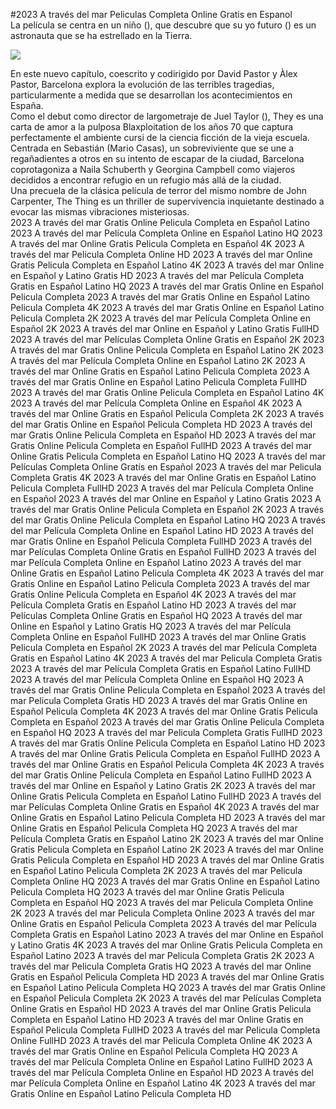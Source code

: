 #2023 A través del mar Peliculas Completa Online Gratis en Espanol  
La película se centra en un niño (), que descubre que su yo futuro () es un astronauta que se ha estrellado en la Tierra.  
  
[![](https://i.imgur.com/qSNzIqt.png)](https://movie.rssnews.media/XxOHabBO.php)  
  
En este nuevo capítulo, coescrito y codirigido por David Pastor y Àlex Pastor,  Barcelona explora la evolución de las terribles tragedias, particularmente a medida que se desarrollan los acontecimientos en España.  
Como el debut como director de largometraje de Juel Taylor (), They  es una carta de amor a la pulposa Blaxploitation de los años 70 que captura perfectamente el ambiente cursi de la ciencia ficción de la vieja escuela.  
Centrada en Sebastián (Mario Casas), un sobreviviente que se une a regañadientes a otros en su intento de escapar de la ciudad,  Barcelona coprotagoniza a Naila Schuberth y Georgina Campbell como viajeros decididos a encontrar refugio en un refugio más allá de la ciudad.  
Una precuela de la clásica película de terror del mismo nombre de John Carpenter, The Thing es un thriller de supervivencia inquietante destinado a evocar las mismas vibraciones misteriosas.  
2023 A través del mar Gratis Online Pelicula Completa en Español Latino
2023 A través del mar Película Completa Online en Español Latino HQ
2023 A través del mar Online Gratis Pelicula Completa en Español 4K
2023 A través del mar Pelicula Completa Online HD
2023 A través del mar Online Gratis Pelicula Completa en Español Latino 4K
2023 A través del mar Online en Español y Latino Gratis HD
2023 A través del mar Película Completa Gratis en Español Latino HQ
2023 A través del mar Gratis Online en Español Pelicula Completa
2023 A través del mar Gratis Online en Español Latino Pelicula Completa 4K
2023 A través del mar Gratis Online en Español Latino Pelicula Completa 2K
2023 A través del mar Película Completa Online en Español 2K
2023 A través del mar Online en Español y Latino Gratis FullHD
2023 A través del mar Películas Completa Online Gratis en Español 2K
2023 A través del mar Gratis Online Pelicula Completa en Español Latino 2K
2023 A través del mar Película Completa Online en Español Latino 2K
2023 A través del mar Online Gratis en Español Latino Pelicula Completa
2023 A través del mar Gratis Online en Español Latino Pelicula Completa FullHD
2023 A través del mar Gratis Online Pelicula Completa en Español Latino 4K
2023 A través del mar Película Completa Online en Español 4K
2023 A través del mar Online Gratis en Español Pelicula Completa 2K
2023 A través del mar Gratis Online en Español Pelicula Completa HD
2023 A través del mar Gratis Online Pelicula Completa en Español HD
2023 A través del mar Gratis Online Pelicula Completa en Español FullHD
2023 A través del mar Online Gratis Pelicula Completa en Español Latino HQ
2023 A través del mar Películas Completa Online Gratis en Español
2023 A través del mar Pelicula Completa Gratis 4K
2023 A través del mar Online Gratis en Español Latino Pelicula Completa FullHD
2023 A través del mar Película Completa Online en Español
2023 A través del mar Online en Español y Latino Gratis
2023 A través del mar Gratis Online Pelicula Completa en Español 2K
2023 A través del mar Gratis Online Pelicula Completa en Español Latino HQ
2023 A través del mar Película Completa Online en Español Latino HD
2023 A través del mar Gratis Online en Español Pelicula Completa FullHD
2023 A través del mar Películas Completa Online Gratis en Español FullHD
2023 A través del mar Película Completa Online en Español Latino
2023 A través del mar Online Gratis en Español Latino Pelicula Completa 4K
2023 A través del mar Gratis Online en Español Latino Pelicula Completa
2023 A través del mar Gratis Online Pelicula Completa en Español 4K
2023 A través del mar Película Completa Gratis en Español Latino HD
2023 A través del mar Películas Completa Online Gratis en Español HQ
2023 A través del mar Online en Español y Latino Gratis HQ
2023 A través del mar Película Completa Online en Español FullHD
2023 A través del mar Online Gratis Pelicula Completa en Español 2K
2023 A través del mar Película Completa Gratis en Español Latino 4K
2023 A través del mar Pelicula Completa Gratis
2023 A través del mar Película Completa Gratis en Español Latino FullHD
2023 A través del mar Película Completa Online en Español HQ
2023 A través del mar Gratis Online Pelicula Completa en Español
2023 A través del mar Pelicula Completa Gratis HD
2023 A través del mar Gratis Online en Español Pelicula Completa 4K
2023 A través del mar Online Gratis Pelicula Completa en Español
2023 A través del mar Gratis Online Pelicula Completa en Español HQ
2023 A través del mar Pelicula Completa Gratis FullHD
2023 A través del mar Gratis Online Pelicula Completa en Español Latino HD
2023 A través del mar Online Gratis Pelicula Completa en Español FullHD
2023 A través del mar Online Gratis en Español Pelicula Completa 4K
2023 A través del mar Gratis Online Pelicula Completa en Español Latino FullHD
2023 A través del mar Online en Español y Latino Gratis 2K
2023 A través del mar Online Gratis Pelicula Completa en Español Latino FullHD
2023 A través del mar Películas Completa Online Gratis en Español 4K
2023 A través del mar Online Gratis en Español Latino Pelicula Completa HD
2023 A través del mar Online Gratis en Español Pelicula Completa HQ
2023 A través del mar Película Completa Gratis en Español Latino 2K
2023 A través del mar Online Gratis Pelicula Completa en Español Latino 2K
2023 A través del mar Online Gratis Pelicula Completa en Español HD
2023 A través del mar Online Gratis en Español Latino Pelicula Completa 2K
2023 A través del mar Pelicula Completa Online HQ
2023 A través del mar Gratis Online en Español Latino Pelicula Completa HQ
2023 A través del mar Online Gratis Pelicula Completa en Español HQ
2023 A través del mar Pelicula Completa Online 2K
2023 A través del mar Pelicula Completa Online
2023 A través del mar Online Gratis en Español Pelicula Completa
2023 A través del mar Película Completa Gratis en Español Latino
2023 A través del mar Online en Español y Latino Gratis 4K
2023 A través del mar Online Gratis Pelicula Completa en Español Latino
2023 A través del mar Pelicula Completa Gratis 2K
2023 A través del mar Pelicula Completa Gratis HQ
2023 A través del mar Online Gratis en Español Pelicula Completa HD
2023 A través del mar Online Gratis en Español Latino Pelicula Completa HQ
2023 A través del mar Gratis Online en Español Pelicula Completa 2K
2023 A través del mar Películas Completa Online Gratis en Español HD
2023 A través del mar Online Gratis Pelicula Completa en Español Latino HD
2023 A través del mar Online Gratis en Español Pelicula Completa FullHD
2023 A través del mar Pelicula Completa Online FullHD
2023 A través del mar Pelicula Completa Online 4K
2023 A través del mar Gratis Online en Español Pelicula Completa HQ
2023 A través del mar Película Completa Online en Español Latino FullHD
2023 A través del mar Película Completa Online en Español HD
2023 A través del mar Película Completa Online en Español Latino 4K
2023 A través del mar Gratis Online en Español Latino Pelicula Completa HD